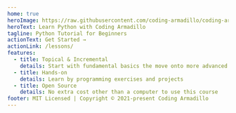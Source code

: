 ```yaml
---
home: true
heroImage: https://raw.githubusercontent.com/coding-armadillo/coding-armadillo-logo/main/coding-armadillo-web.png
heroText: Learn Python with Coding Armadillo
tagline: Python Tutorial for Beginners
actionText: Get Started →
actionLink: /lessons/
features:
  - title: Topical & Incremental
    details: Start with fundamental basics the move onto more advanced topics
  - title: Hands-on
    details: Learn by programming exercises and projects
  - title: Open Source
    details: No extra cost other than a computer to use this course
footer: MIT Licensed | Copyright © 2021-present Coding Armadillo
---
```

